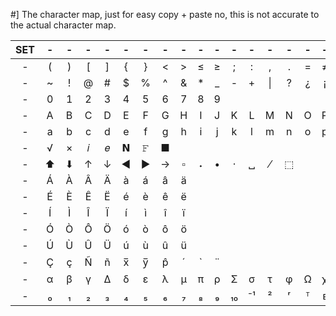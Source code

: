 #] The character map, just for easy copy + paste
no, this is not accurate to the actual character map.



| SET | - | - | - | - | - | - | - | - | - | - | - | - | - | - | - | - | - | - | - | - | - | - | - | - | - | - | - | - | - |
|:---:|:-:|:-:|:-:|:-:|:-:|:-:|:-:|:-:|:-:|:-:|:-:|:-:|:-:|:-:|:-:|:-:|:-:|:-:|:-:|:-:|:-:|:-:|:-:|:-:|:-:|:-:|:-:|:-:|:-:|
|  -  | ( | ) | [ | ] | { | } | < | > | ≤ | ≥ | ; | : | , | . | = | ≠ | / | \ | ' | " |
|  -  | ~ | ! | @ | # | $ | % | ^ | & | * | _ | - | + |\| | ? | ¿ | ¡ | ⁻ | … |
|  -  | 0 | 1 | 2 | 3 | 4 | 5 | 6 | 7 | 8 | 9 |  
|  -  | A | B | C | D | E | F | G | H | I | J | K | L | M | N | O | P | Q | R | S | T | U | V | W | X | Y | Z |
|  -  | a | b | c | d | e | f | g | h | i | j | k | l | m | n | o | p | q | r | s | t | u | v | w | x | y | z | 
|  -  | √ | × | 𝑖 | 𝑒 | 𝗡 | 𝙵 | ■ | 
|  -  | ⬆ | ⬇ | ↑ | ↓ | ◀ | ▶ | → | ▫︎ | ˖ | • | · | ␣ | ⁄ | ⬚ | 
|  -  | Á | À | Â | Ä | à | á | â | ä |
|  -  | É | È | Ê | Ë | é | è | ê | ë |
|  -  | Í | Ì | Î | Ï | í | ì | î | ï |
|  -  | Ó | Ò | Ô | Ö | ó | ò | ô | ö | 
|  -  | Ú | Ù | Û | Ü | ú | ù | û | ü |
|  -  | Ç | ç | Ñ | ñ | x̅ | y̅ | p̂ | ´ | ` | ¨ |
|  -  | α | β | γ | Δ | δ | ε | λ | μ | π | ρ | Σ | σ | τ | φ | Ω | χ | ß | 
|  -  | ₀ | ₁ | ₂ | ₃ | ₄ | ₅ | ₆ | ₇ | ₈ | ₉ | ₁₀ | ⁻¹ | ² | ʳ | ᵀ | ᴇ | ∟ | ˣ |
